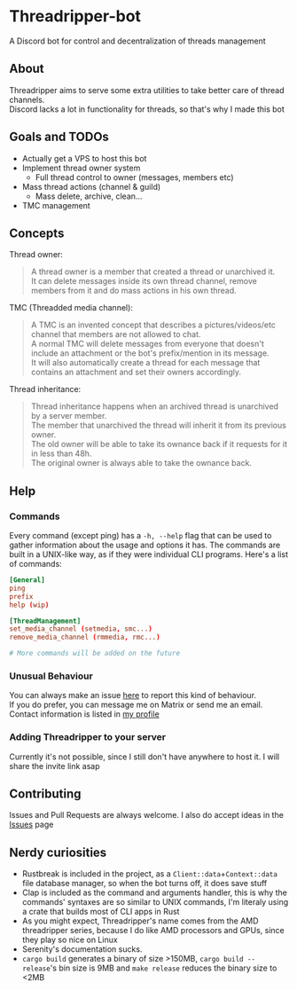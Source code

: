 # Threadripper-bot
A Discord bot for control and decentralization of threads management

## About
Threadripper aims to serve some extra utilities to take better care of thread channels.<br>
Discord lacks a lot in functionality for threads, so that's why I made this bot

## Goals and TODOs
- Actually get a VPS to host this bot
- Implement thread owner system
  - Full thread control to owner (messages, members etc)
- Mass thread actions (channel & guild)
  - Mass delete, archive, clean...
- TMC management

## Concepts
Thread owner:
> A thread owner is a member that created a thread or unarchived it.<br>
> It can delete messages inside its own thread channel, remove members from it and do mass actions in his own thread. 

TMC (Threadded media channel):
> A TMC is an invented concept that describes a pictures/videos/etc channel that members are not allowed to chat.<br>
> A normal TMC will delete messages from everyone that doesn't include an attachment or the bot's prefix/mention in its message.<br>
> It will also automatically create a thread for each message that contains an attachment and set their owners accordingly.

Thread inheritance:
> Thread inheritance happens when an archived thread is unarchived by a server member.<br>
> The member that unarchived the thread will inherit it from its previous owner.<br>
> The old owner will be able to take its ownance back if it requests for it in less than 48h.<br>
> The original owner is always able to take the ownance back.

## Help
### Commands
Every command (except ping) has a `-h, --help` flag that can be used to gather information about the usage and options it has.
The commands are built in a UNIX-like way, as if they were individual CLI programs.
Here's a list of commands:
```toml
[General]
ping
prefix
help (wip)

[ThreadManagement]
set_media_channel (setmedia, smc...)
remove_media_channel (rmmedia, rmc...)

# More commands will be added on the future
```
### Unusual Behaviour
You can always make an issue [here](https://github.com/S0raWasTaken/Threadripper-bot/issues) to report this kind of behaviour.<br>
If you do prefer, you can message me on Matrix or send me an email. Contact information is listed in [my profile](https://github.com/S0raWasTaken)

### Adding Threadripper to your server
Currently it's not possible, since I still don't have anywhere to host it. I will share the invite link asap

## Contributing
Issues and Pull Requests are always welcome. I also do accept ideas in the [Issues](https://github.com/S0raWasTaken/Threadripper-bot/issues) page

## Nerdy curiosities
- Rustbreak is included in the project, as a `Client::data`+`Context::data` file database manager, so when the bot turns off, it does save stuff
- Clap is included as the command and arguments handler, this is why the commands' syntaxes are so similar to UNIX commands, I'm literaly using a crate that builds most of CLI apps in Rust
- As you might expect, Threadripper's name comes from the AMD threadripper series, because I do like AMD processors and GPUs, since they play so nice on Linux
- Serenity's documentation sucks.
- `cargo build` generates a binary of size >150MB, `cargo build --release`'s bin size is 9MB and `make release` reduces the binary size to <2MB
